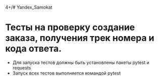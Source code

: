 4+/# Yandex_Samokat

# Тесты на проверку создание заказа, получения трек номера и кода ответа. 
- Для запуска тестов должны быть установлены пакеты pytest и requests
- Запуск всех тестов выполняется командой pytest
